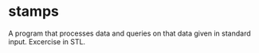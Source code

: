 # stamps
A program that processes data and queries on that data given in standard input. Excercise in STL.
